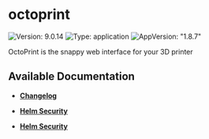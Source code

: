 # octoprint

![Version: 9.0.14](https://img.shields.io/badge/Version-9.0.14-informational?style=flat-square) ![Type: application](https://img.shields.io/badge/Type-application-informational?style=flat-square) ![AppVersion: "1.8.7"](https://img.shields.io/badge/AppVersion-"1.8.7"-informational?style=flat-square)

OctoPrint is the snappy web interface for your 3D printer

## Available Documentation

- [**Changelog**](CHANGELOG)

- [**Helm Security**](container-security)

- [**Helm Security**](helm-security)

